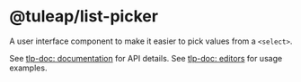 # @tuleap/list-picker

A user interface component to make it easier to pick values from a `<select>`.

See [tlp-doc: documentation](../../../src/www/tlp-doc/resources/forms/list-picker/doc.html) for API details. See [tlp-doc: editors](../../../src/scripts/tlp-doc/src/list-picker.js) for usage examples.
